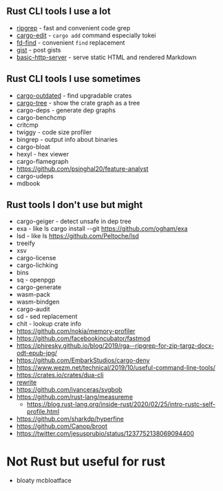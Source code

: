 ## Rust CLI tools I use a lot

- [ripgrep](https://crates.io/crates/ripgrep) - fast and convenient code grep
- [cargo-edit](https://crates.io/crates/cargo-edit) - `cargo add` command especially
tokei
- [fd-find](https://crates.io/crates/fd-find) - convenient `find` replacement
- [gist](https://crates.io/crates/gist) - post gists
- [basic-http-server](https://crates.io/crates/ripgrep) - serve static HTML and rendered Markdown


## Rust CLI tools I use sometimes

- [cargo-outdated](https://crates.io/crates/cargo-outdated) - find upgradable crates
- [cargo-tree](https://crates.io/crates/cargo-tree) - show the crate graph as a tree
- cargo-deps - generate dep graphs
- cargo-benchcmp
- critcmp
- twiggy - code size profiler
- bingrep - output info about binaries
- cargo-bloat
- hexyl - hex viewer
- cargo-flamegraph
- https://github.com/psinghal20/feature-analyst
- cargo-udeps
- mdbook


## Rust tools I don't use but might

- cargo-geiger - detect unsafe in dep tree
- exa - like ls cargo install --git https://github.com/ogham/exa
- lsd - like ls https://github.com/Peltoche/lsd
- treeify
- xsv
- cargo-license
- cargo-lichking
- bins
- sq - openpgp
- cargo-generate
- wasm-pack
- wasm-bindgen
- cargo-audit
- sd - sed replacement
- chit - lookup crate info
- https://github.com/nokia/memory-profiler
- https://github.com/facebookincubator/fastmod
- https://phiresky.github.io/blog/2019/rga--ripgrep-for-zip-targz-docx-odt-epub-jpg/
- https://github.com/EmbarkStudios/cargo-deny
- https://www.wezm.net/technical/2019/10/useful-command-line-tools/
- https://crates.io/crates/dua-cli
- [rewrite](https://crates.io/crates/rewrite)
- https://github.com/ivanceras/svgbob
- https://github.com/rust-lang/measureme
  - https://blog.rust-lang.org/inside-rust/2020/02/25/intro-rustc-self-profile.html
- https://github.com/sharkdp/hyperfine
- https://github.com/Canop/broot
- https://twitter.com/jesusprubio/status/1237752138069094400


# Not Rust but useful for rust

- bloaty mcbloatface

